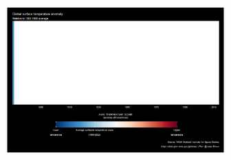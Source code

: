 <p align="center">

<img src="https://github.com/IsaacBravo/ggplot_visualizations/blob/main/02_plot_warming_stripes/animation.gif?raw=true" width="100%" height="80%"/>

</p>
